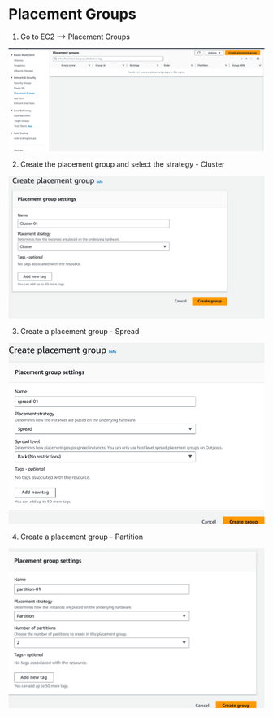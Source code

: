 # Placement Groups

1. Go to EC2 --> Placement Groups

![alt text](images/image-36.png)

2. Create the placement group and select the strategy - Cluster

![alt text](images/image-37.png)

3. Create a placement group - Spread

![alt text](images/image-38.png)

4. Create a placement group - Partition

![alt text](images/image-39.png)
